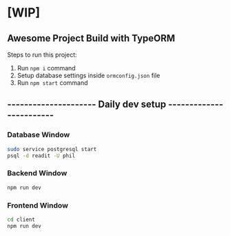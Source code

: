 # [WIP]

## Awesome Project Build with TypeORM

Steps to run this project:

1. Run `npm i` command
2. Setup database settings inside `ormconfig.json` file
3. Run `npm start` command

## --------------------- Daily dev setup ------------------------

### Database Window

```bash
sudo service postgresql start
psql -d readit -U phil
```

### Backend Window

```bash
npm run dev
```

### Frontend Window

```bash
cd client
npm run dev
```
